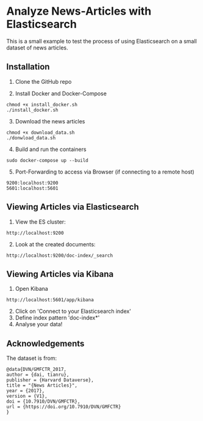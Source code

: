 # Analyze News-Articles with Elasticsearch

This is a small example to test the process of using Elasticsearch on a small dataset of news articles. 

## Installation

1. Clone the GitHub repo

   
2. Install Docker and Docker-Compose

```shell
chmod +x install_docker.sh
./install_docker.sh
```

3. Download the news articles

```shell
chmod +x download_data.sh
./donwload_data.sh
```
   

4. Build and run the containers
   
``` shell
sudo docker-compose up --build
```

5. Port-Forwarding to access via Browser (if connecting to a remote host)

``` shell
9200:localhost:9200
5601:localhost:5601
```

## Viewing Articles via Elasticsearch

1. View the ES cluster: 

```
http://localhost:9200
```

2. Look at the created documents: 

```
http://localhost:9200/doc-index/_search
```

## Viewing Articles via Kibana

1. Open Kibana

```shell
http://localhost:5601/app/kibana
```

2. Click on 'Connect to your Elasticsearch index'
3. Define index pattern 'doc-index*'
4. Analyse your data!


## Acknowledgements

The dataset is from:

```
@data{DVN/GMFCTR_2017,
author = {dai, tianru},
publisher = {Harvard Dataverse},
title = "{News Articles}",
year = {2017},
version = {V1},
doi = {10.7910/DVN/GMFCTR},
url = {https://doi.org/10.7910/DVN/GMFCTR}
}
```